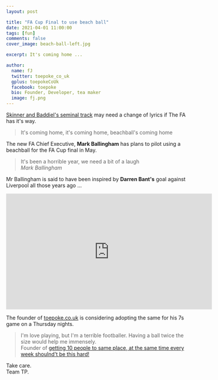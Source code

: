 ```yaml
---
layout: post

title: "FA Cup Final to use beach ball"
date: 2021-04-01 11:00:00
tags: [fun]
comments: false
cover_image: beach-ball-left.jpg

excerpt: It's coming home ...

author:
  name: fJ
  twitter: toepoke_co_uk
  gplus: toepokeCoUk
  facebook: toepoke
  bio: Founder, Developer, tea maker
  image: fj.png
---
```


[Skinner and Baddiel's seminal track](https://www.youtube.com/watch?v=RJqimlFcJsM) may need a change of lyrics if The FA has it's way.

> It's coming home, it's coming home, beachball's coming home

The new FA Chief Executive, <strong>Mark Ballingham</strong> has plans to pilot using a beachball for the FA Cup final in May.

> It's been a horrible year, we need a bit of a laugh<br/>
> _Mark Ballingham_

Mr Ballingham is said to have been inspired by <strong>Darren Bant's</strong> goal against Liverpool all those years ago ...

<iframe width="560" height="315" src="https://www.youtube.com/embed/rPKPZchZitg" title="YouTube video player" frameborder="0" allow="accelerometer; autoplay; clipboard-write; encrypted-media; gyroscope; picture-in-picture" allowfullscreen></iframe>

The founder of [toepoke.co.uk](https://toepoke.co.uk) is considering adopting the same for his 7s game on a Thursday nights.

> I'm love playing, but I'm a terrible footballer.  Having a ball twice the size would help me immensely.<br/>
> Founder of [getting 10 people to same place, at the same time every week shoulnd't be this hard!](https://toepoke.co.uk)

Take care.<br/>
Team TP.
